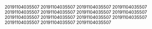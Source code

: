 20191104035507
20191104035507
20191104035507
20191104035507
20191104035507
20191104035507
20191104035507
20191104035507
20191104035507
20191104035507
20191104035507
20191104035507
20191104035507
20191104035507
20191104035507
